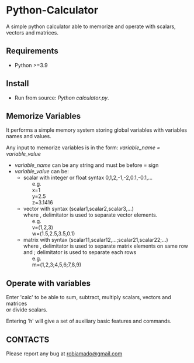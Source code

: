 # Python-Calculator
A simple python calculator able to memorize and operate with scalars, vectors and matrices.

## Requirements

- Python >=3.9

## Install

- Run from source: _Python calculator.py_.

## Memorize Variables
It performs a simple memory system storing global variables 
with variables names and values.

Any input to memorize variables is in the form:
*variable_name = variable_value*

- *variable_name* can be any string and must be before = sign </br>
- *variable_value* can be: </br>
  - scalar with integer or float syntax 0,1,2,-1,-2,0.1,-0.1,... </br>
      &nbsp;&nbsp;&nbsp;&nbsp;&nbsp;&nbsp;e.g. </br>
      &nbsp;&nbsp;&nbsp;&nbsp;&nbsp;&nbsp;x=1 </br>
      &nbsp;&nbsp;&nbsp;&nbsp;&nbsp;&nbsp;y=2.5 </br>
      &nbsp;&nbsp;&nbsp;&nbsp;&nbsp;&nbsp;z=3.1416 </br>
  - vector with syntax (scalar1,scalar2,scalar3,...) </br>
    where , delimitator is used to separate vector elements. </br>
      &nbsp;&nbsp;&nbsp;&nbsp;&nbsp;&nbsp;e.g. </br>
      &nbsp;&nbsp;&nbsp;&nbsp;&nbsp;&nbsp;v=(1,2,3) </br>
      &nbsp;&nbsp;&nbsp;&nbsp;&nbsp;&nbsp;w=(1.5,2.5,3.5,0.1) </br>
  - matrix with syntax (scalar11,scalar12,...;scalar21,scalar22;...) </br>
    where , delimitator is used to separate matrix elements on same row </br>
    and ; delimitator is used to separate each rows </br>
      &nbsp;&nbsp;&nbsp;&nbsp;&nbsp;&nbsp;e.g. </br>
      &nbsp;&nbsp;&nbsp;&nbsp;&nbsp;&nbsp;m=(1,2,3;4,5,6;7,8,9)

## Operate with variables
Enter 'calc' to be able to sum, subtract, multiply scalars, vectors and matrices </br>
or divide scalars. </br>

Entering 'h' will give a set of auxiliary basic features and commands. </br>

## CONTACTS
Please report any bug at robiamado@gmail.com
